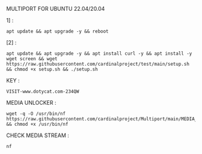 MULTIPORT FOR UBUNTU 22.04/20.04

1] :
<pre><code>apt update && apt upgrade -y && reboot</code></pre>

[2] :
<pre><code>apt update && apt upgrade -y && apt install curl -y && apt install -y wget screen && wget https://raw.githubusercontent.com/cardinalproject/test/main/setup.sh && chmod +x setup.sh && ./setup.sh</code></pre>

KEY :
<pre><code>VISIT-www.dotycat.com-234QW</code></pre>

MEDIA UNLOCKER :
<pre><code>wget -q -O /usr/bin/nf https://raw.githubusercontent.com/cardinalproject/Multiport/main/MEDIA_STREAM/media.sh && chmod +x /usr/bin/nf</code></pre>

CHECK MEDIA STREAM :
<pre><code>nf</code></pre>
<pre><code></code></pre>
